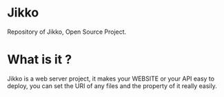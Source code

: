 # Jikko

Repository of Jikko, Open Source Project.

# What is it ?

Jikko is a web server project, it makes your WEBSITE or your API easy to deploy,
you can set the URI of any files and the property of it really easily.


